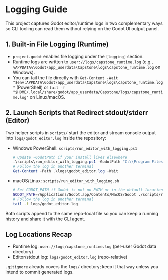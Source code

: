 ﻿# Logging Guide

This project captures Godot editor/runtime logs in two complementary ways so CLI tooling can read them without relying on the Godot UI output panel.

## 1. Built-in File Logging (Runtime)
- `project.godot` enables file logging under the `[logging]` section.
- Runtime logs are written to `user://logs/capstone_runtime.log` (e.g., `%APPDATA%\Godot\app_userdata\Capstone\logs\capstone_runtime.log` on Windows).
- You can tail the file directly with `Get-Content -Wait "$env:APPDATA\Godot\app_userdata\Capstone\logs\capstone_runtime.log"` (PowerShell) or `tail -f "$HOME/.local/share/godot/app_userdata/Capstone/logs/capstone_runtime.log"` on Linux/macOS.

## 2. Launch Scripts that Redirect stdout/stderr (Editor)
Two helper scripts in `scripts/` start the editor and stream console output into `logs/godot_editor.log` inside the repository:

- Windows PowerShell: `scripts/run_editor_with_logging.ps1`
  ```powershell
  # Update -GodotPath if your install lives elsewhere
  .\scripts\run_editor_with_logging.ps1 -GodotPath "C:\\Program Files\\Godot\\Godot_v4.4-stable_win64.exe"
  # Follow the log in another terminal
  Get-Content -Path .\logs\godot_editor.log -Wait
  ```
- macOS/Linux: `scripts/run_editor_with_logging.sh`
  ```bash
  # Set GODOT_PATH if Godot is not on PATH or in the default location
  GODOT_PATH=/Applications/Godot.app/Contents/MacOS/Godot ./scripts/run_editor_with_logging.sh
  # Follow the log in another terminal
  tail -f logs/godot_editor.log
  ```

Both scripts append to the same repo-local file so you can keep a running history and share it with the CLI agent.

## Log Locations Recap
- Runtime log: `user://logs/capstone_runtime.log` (per-user Godot data directory)
- Editor/stdout log: `logs/godot_editor.log` (repo-relative)

`.gitignore` already covers the `logs/` directory; keep it that way unless you intend to commit generated logs.
